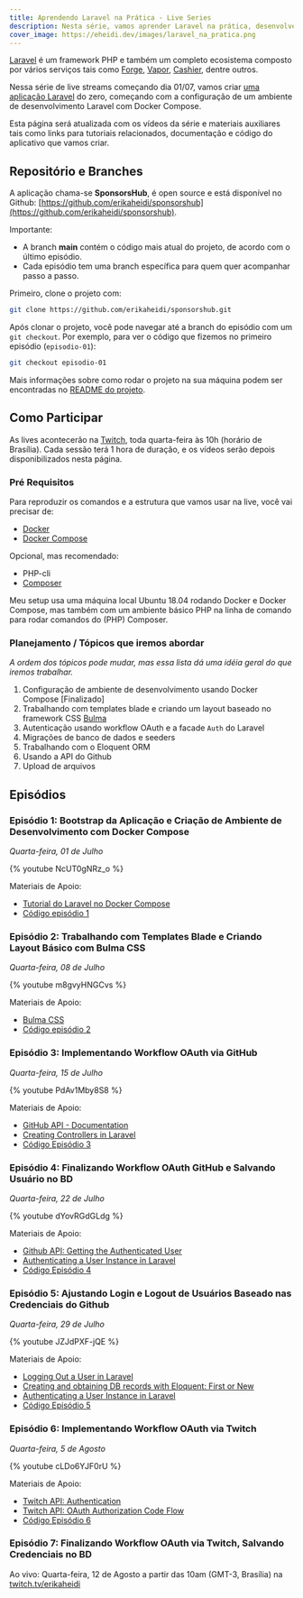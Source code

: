 ```yaml
---
title: Aprendendo Laravel na Prática - Live Series
description: Nesta série, vamos aprender Laravel na prática, desenvolvendo um aplicativo do zero.
cover_image: https://eheidi.dev/images/laravel_na_pratica.png
---
```


[Laravel](https://laravel.com) é um framework PHP e também um completo ecosistema composto por vários serviços tais como [Forge](https://forge.laravel.com/), [Vapor](https://vapor.laravel.com/), [Cashier](https://laravel.com/docs/7.x/billing), dentre outros.

Nessa série de live streams começando dia 01/07, vamos criar [uma aplicação Laravel](https://github.com/erikaheidi/sponsorshub) do zero, começando com a configuração de um ambiente de desenvolvimento Laravel com Docker Compose.

Esta página será atualizada com os vídeos da série e materiais auxiliares tais como links para tutoriais relacionados, documentação e código do aplicativo que vamos criar.

## Repositório e Branches

A aplicação chama-se **SponsorsHub**, é open source e está disponível no Github: [https://github.com/erikaheidi/sponsorshub](https://github.com/erikaheidi/sponsorshub). 

Importante:
- A branch **main** contém o código mais atual do projeto, de acordo com o último episódio.
- Cada episódio tem uma branch específica para quem quer acompanhar passo a passo.

Primeiro, clone o projeto com:

```bash
git clone https://github.com/erikaheidi/sponsorshub.git
```

Após clonar o projeto, você pode navegar até a branch do episódio com um `git checkout`. Por exemplo, para ver o código que fizemos no primeiro episódio (`episodio-01`):

```bash
git checkout episodio-01
```

Mais informações sobre como rodar o projeto na sua máquina podem ser encontradas no [README do projeto](https://github.com/erikaheidi/sponsorshub/blob/episodio-01/README.md).

## Como Participar

As lives acontecerão na [Twitch](https://twitch.tv/erikaheidi), toda quarta-feira às 10h (horário de Brasília). Cada sessão terá 1 hora de duração, e os vídeos serão depois disponibilizados nesta página.

### Pré Requisitos

Para reproduzir os comandos e a estrutura que vamos usar na live, você vai precisar de:

- [Docker](https://www.digitalocean.com/community/tutorials/how-to-install-and-use-docker-on-ubuntu-20-04)
- [Docker Compose](https://www.digitalocean.com/community/tutorials/how-to-install-and-use-docker-compose-on-ubuntu-20-04)

Opcional, mas recomendado:

- PHP-cli
- [Composer](https://www.digitalocean.com/community/tutorials/how-to-install-and-use-composer-on-ubuntu-20-04)

Meu setup usa uma máquina local Ubuntu 18.04 rodando Docker e Docker Compose, mas também com um ambiente básico PHP na linha de comando para rodar comandos do (PHP) Composer.

### Planejamento / Tópicos que iremos abordar
_A ordem dos tópicos pode mudar, mas essa lista dá uma idéia geral do que iremos trabalhar._

1. Configuração de ambiente de desenvolvimento usando Docker Compose [Finalizado]
2. Trabalhando com templates blade e criando um layout baseado no framework CSS [Bulma](https://bulma.io/)
3. Autenticação usando workflow OAuth e a facade `Auth` do Laravel
4. Migrações de banco de dados e seeders
5. Trabalhando com o Eloquent ORM
6. Usando a API do Github
7. Upload de arquivos


## Episódios

### Episódio 1: Bootstrap da Aplicação e Criação de Ambiente de Desenvolvimento com Docker Compose
_Quarta-feira, 01 de Julho_

{% youtube NcUT0gNRz_o %}

Materiais de Apoio:

- [Tutorial do Laravel no Docker Compose](https://www.digitalocean.com/community/tutorials/how-to-install-and-set-up-laravel-with-docker-compose-on-ubuntu-20-04)
- [Código episódio 1](https://github.com/erikaheidi/sponsorshub/tree/episodio-01)

### Episódio 2: Trabalhando com Templates Blade e Criando Layout Básico com Bulma CSS
_Quarta-feira, 08 de Julho_

{% youtube m8gvyHNGCvs %}

Materiais de Apoio:

- [Bulma CSS](https://bulma.io)
- [Código episódio 2](https://github.com/erikaheidi/sponsorshub/tree/episodio-02)


### Episódio 3: Implementando Workflow OAuth via GitHub

_Quarta-feira, 15 de Julho_

{% youtube PdAv1Mby8S8 %}

Materiais de Apoio:

- [GitHub API - Documentation](https://docs.github.com/en/developers/apps/authorizing-oauth-apps)
- [Creating Controllers in Laravel](https://laravel.com/docs/7.x/controllers)
- [Código Episódio 3](https://github.com/erikaheidi/sponsorshub/tree/episodio-03)

### Episódio 4: Finalizando Workflow OAuth GitHub e Salvando Usuário no BD

_Quarta-feira, 22 de Julho_

{% youtube dYovRGdGLdg %}

Materiais de Apoio:

- [Github API: Getting the Authenticated User](https://docs.github.com/en/rest/reference/users#get-the-authenticated-user)
- [Authenticating a User Instance in Laravel](https://laravel.com/docs/7.x/authentication#other-authentication-methods)
- [Código Episódio 4](https://github.com/erikaheidi/sponsorshub/tree/episodio-04)


### Episódio 5: Ajustando Login e Logout de Usuários Baseado nas Credenciais do Github

_Quarta-feira, 29 de Julho_

{% youtube JZJdPXF-jQE %}

Materiais de Apoio:

- [Logging Out a User in Laravel](https://laravel.com/docs/7.x/authentication#logging-out)
- [Creating and obtaining DB records with Eloquent: First or New](https://laravel.com/docs/7.x/eloquent#other-creation-methods)
- [Authenticating a User Instance in Laravel](https://laravel.com/docs/7.x/authentication#other-authentication-methods)
- [Código Episódio 5](https://github.com/erikaheidi/sponsorshub/tree/episodio-05)

### Episódio 6: Implementando Workflow OAuth via Twitch

_Quarta-feira, 5 de Agosto_

{% youtube cLDo6YJF0rU %}

Materiais de Apoio:

- [Twitch API: Authentication](https://dev.twitch.tv/docs/authentication)
- [Twitch API: OAuth Authorization Code Flow](https://dev.twitch.tv/docs/authentication/getting-tokens-oauth#oauth-authorization-code-flow)
- [Código Episódio 6](https://github.com/erikaheidi/sponsorshub/tree/episodio-06)

### Episódio 7: Finalizando Workflow OAuth via Twitch, Salvando Credenciais no BD

Ao vivo: Quarta-feira, 12 de Agosto a partir das 10am (GMT-3, Brasília) na [twitch.tv/erikaheidi](twitch.tv/erikaheidi)